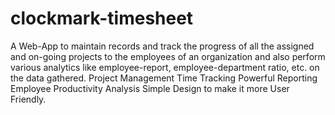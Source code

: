 # clockmark-timesheet
A Web-App to maintain records and track the progress of all the assigned and on-going projects to the employees of an organization and also perform various analytics like employee-report, employee-department ratio, etc. on the data gathered. Project Management Time Tracking Powerful Reporting Employee Productivity Analysis Simple Design to make it more User Friendly.
